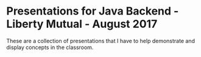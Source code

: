 # Presentations for Java Backend - Liberty Mutual - August 2017

These are a collection of presentations that I have to
help demonstrate and display concepts in the
classroom.
